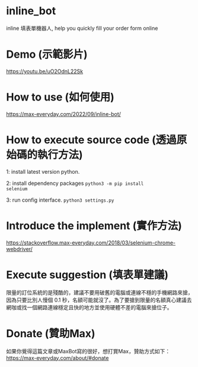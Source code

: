 # inline_bot
inline 填表單機器人, help you quickly fill your order form online

# Demo (示範影片)
https://youtu.be/uO2OdnL22Sk

# How to use (如何使用)
https://max-everyday.com/2022/09/inline-bot/

# How to execute source code (透過原始碼的執行方法)
1: install latest version python.

2: install dependency packages
<code>python3 -m pip install selenium</code>

3: run config interface.
<code>python3 settings.py</code>


# Introduce the implement (實作方法)
https://stackoverflow.max-everyday.com/2018/03/selenium-chrome-webdriver/

# Execute suggestion (填表單建議)
限量的訂位系統的是殘酷的，建議不要用破舊的電腦或連線不穩的手機網路來搶，因為只要比別人慢個 0.1 秒，名額可能就沒了。為了要搶到限量的名額真心建議去網咖或找一個網路連線穩定且快的地方並使用硬體不差的電腦來搶位子。

# Donate (贊助Max)
如果你覺得這篇文章或MaxBot寫的很好，想打賞Max，贊助方式如下： https://max-everyday.com/about/#donate

